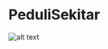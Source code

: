 # PeduliSekitar
![alt text](https://user-images.githubusercontent.com/48363882/82153030-a097ad80-9897-11ea-8277-037cfeb4743c.png)

